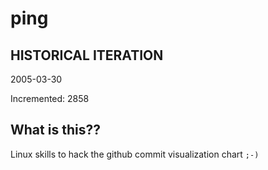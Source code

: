 # ping

## HISTORICAL ITERATION
2005-03-30

Incremented: 2858

## What is this?? 
Linux skills to hack the github commit visualization chart `;-)`

